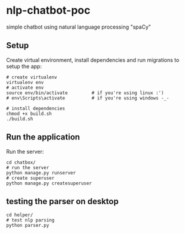 # nlp-chatbot-poc
simple chatbot using natural language processing "spaCy"
## Setup

Create virtual environment, install dependencies and run migrations to setup the app:
```
# create virtualenv
virtualenv env
# activate env
source env/bin/activate         # if you're using linux :')
# env\Scripts\activate          # if you're using windows -_-

# install dependencies
chmod +x build.sh
./build.sh
```

## Run the application

Run the server:

```
cd chatbox/
# run the server
python manage.py runserver
# create superuser
python manage.py createsuperuser
```
## testing the parser on desktop
```
cd helper/
# test nlp parsing
python parser.py
```

